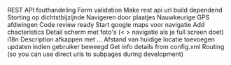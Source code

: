 REST API fouthandeling
Form validation
Make rest api url build dependend
Storting op dichtstbijzijnde
Navigeren door plaatjes
Nauwkeurige GPS afdwingen
Code review ready
Start google maps voor navigatie
Add chacteristics
Detail scherm met foto's (< > navigatie als je full screen doet) 
i18n
Description afkappen met ...
Afstand van huidige locatie toevoegen updaten indien gebruiker beweegd
Get info details from config.xml
Routing (so you can use direct urls to subpages during development)